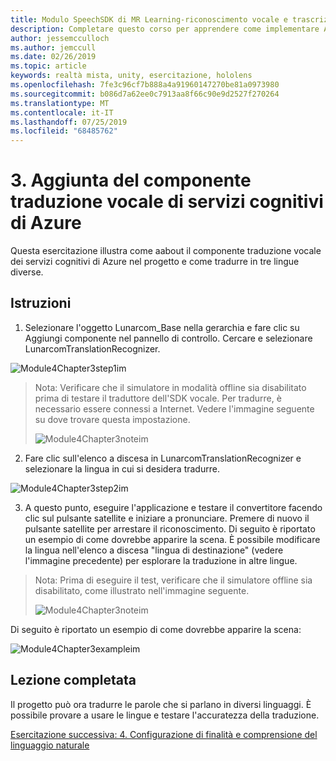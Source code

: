 ```yaml
---
title: Modulo SpeechSDK di MR Learning-riconoscimento vocale e trascrizione
description: Completare questo corso per apprendere come implementare Azure Speech SDK in un'applicazione di realtà mista.
author: jessemcculloch
ms.author: jemccull
ms.date: 02/26/2019
ms.topic: article
keywords: realtà mista, unity, esercitazione, hololens
ms.openlocfilehash: 7fe3c96cf7b888a4a91960147270be81a0973980
ms.sourcegitcommit: b086d7a62ee0c7913aa8f66c90e9d2527f270264
ms.translationtype: MT
ms.contentlocale: it-IT
ms.lasthandoff: 07/25/2019
ms.locfileid: "68485762"
---
```

# <a name="3----adding-the-azure-cognitive-services-speech-translation-component"></a>3.    Aggiunta del componente traduzione vocale di servizi cognitivi di Azure

Questa esercitazione illustra come aabout il componente traduzione vocale dei servizi cognitivi di Azure nel progetto e come tradurre in tre lingue diverse. 

## <a name="instructions"></a>Istruzioni

1. Selezionare l'oggetto Lunarcom_Base nella gerarchia e fare clic su Aggiungi componente nel pannello di controllo. Cercare e selezionare LunarcomTranslationRecognizer.

![Module4Chapter3step1im](images/module4chapter3step1im.PNG)

> Nota: Verificare che il simulatore in modalità offline sia disabilitato prima di testare il traduttore dell'SDK vocale. Per tradurre, è necessario essere connessi a Internet. Vedere l'immagine seguente su dove trovare questa impostazione. 
>
> ![Module4Chapter3noteim](images/module4chapter3noteim.PNG)

2. Fare clic sull'elenco a discesa in LunarcomTranslationRecognizer e selezionare la lingua in cui si desidera tradurre.

![Module4Chapter3step2im](images/module4chapter3step2im.PNG)

3. A questo punto, eseguire l'applicazione e testare il convertitore facendo clic sul pulsante satellite e iniziare a pronunciare. Premere di nuovo il pulsante satellite per arrestare il riconoscimento. Di seguito è riportato un esempio di come dovrebbe apparire la scena. È possibile modificare la lingua nell'elenco a discesa "lingua di destinazione" (vedere l'immagine precedente) per esplorare la traduzione in altre lingue.

> Nota: Prima di eseguire il test, verificare che il simulatore offline sia disabilitato, come illustrato nell'immagine seguente.
>
> ![Module4Chapter3noteim](images/module4chapter3noteim.PNG)

Di seguito è riportato un esempio di come dovrebbe apparire la scena:

![Module4Chapter3exampleim](images/module4chapter3exampleim.PNG)

## <a name="congratulations"></a>Lezione completata

Il progetto può ora tradurre le parole che si parlano in diversi linguaggi. È possibile provare a usare le lingue e testare l'accuratezza della traduzione. 

[Esercitazione successiva: 4.  Configurazione di finalità e comprensione del linguaggio naturale](mrlearning-speechSDK-ch4.md)

